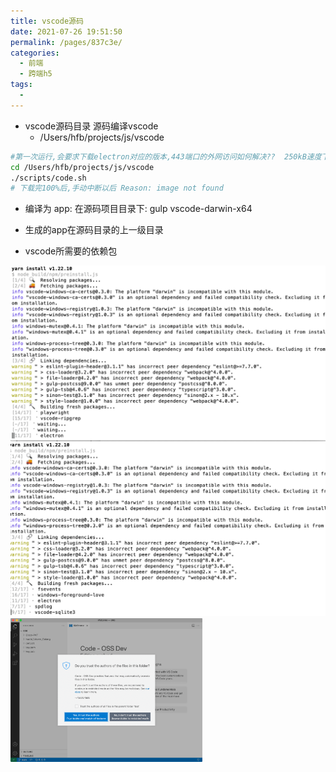 ```yaml
---
title: vscode源码
date: 2021-07-26 19:51:50
permalink: /pages/837c3e/
categories:
  - 前端
  - 跨端h5
tags:
  - 
---
```



* vscode源码目录  源码编译vscode
  * /Users/hfb/projects/js/vscode



``` bash
#第一次运行,会要求下载electron对应的版本,443端口的外网访问如何解决??  250kB速度下500秒左右(那约120MB的包大小)
cd /Users/hfb/projects/js/vscode
./scripts/code.sh
# 下载完100%后,手动中断以后 Reason: image not found
```

* 编译为 app:   在源码项目目录下: gulp vscode-darwin-x64
* 生成的app在源码目录的上一级目录






* vscode所需要的依赖包

<img src="./minilet/image-20210726200448541.png" alt="image-20210726200448541" style="zoom:50%;" />

<img src="./minilet/image-20210726201145379.png" alt="image-20210726201145379" style="zoom:50%;" />



<img src="./minilet/image-20210727001133254.png" alt="image-20210727001133254" style="zoom:30%;" />